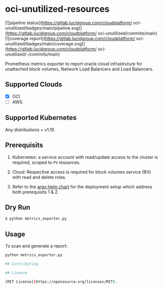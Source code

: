 # oci-unutilized-resources

[![pipeline status](https://gitlab.lucidgroup.com/cloudplatform/
oci-unutilized/badges/main/pipeline.svg)](https://gitlab.lucidgroup.com/cloudplatform/
oci-unutilized/commits/main)
[![coverage report](https://gitlab.lucidgroup.com/cloudplatform/
oci-unutilized/badges/main/coverage.svg)](https://gitlab.lucidgroup.com/cloudplatform/
oci-unutilized/-/commits/main)

Prometheus metrics exporter to report oracle cloud infrastruture for unattached block volumes, Network Load Balancers and Load Balancers.

## Supported Clouds

- [x] OCI
- [ ] AWS.

## Supported Kubernetes

Any distributions + v1.19.

## Prerequisits

1. Kubernetes: a service account with read/update access to the cluster is required, scoped to `PV` resources.<br>
2. Cloud: Respective access is required for block volumes service (BV) with read and delete roles.<br>

3. Refer to the [argo helm chart](https://gitlab.lucidgroup.com/data/infrastructure/argo-charts/-/tree/master/infra-oci-unutilized-resources) for the deployment setup which address both prerequisits 1 & 2.


## Dry Run

```bash
$ python metrics_exporter.py
```

## Usage

To scan and generate a report:

```bash
python metrics_exporter.py

## Contributing

## License

[MIT License](https://opensource.org/licenses/MIT).
